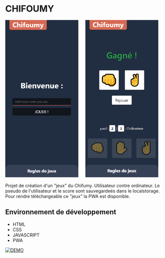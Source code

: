 # CHIFOUMY
![Capture de l'app chifoumy](https://raw.githubusercontent.com/Paul-Bouvignies/chifoumy/main/assets/github-cover-chifoumy.png)

Projet de création d'un "jeux" du Chifumy. Utilisateur contre ordinateur. Le pseudo de l'utilisateur et le score sont sauvegardeés dans le localstorage.
Pour rendre téléchargeable ce "jeux" la PWA est disponible.


## Environnement de développement

 - HTML 
 - CSS 
 - JAVASCRIPT
 - PWA


[![DEMO](https://img.shields.io/badge/DEMO-blue.svg?&style=for-the-badge)](https://www.paulbouvignies.fr/ressources/CHIFUMY/index.html)
